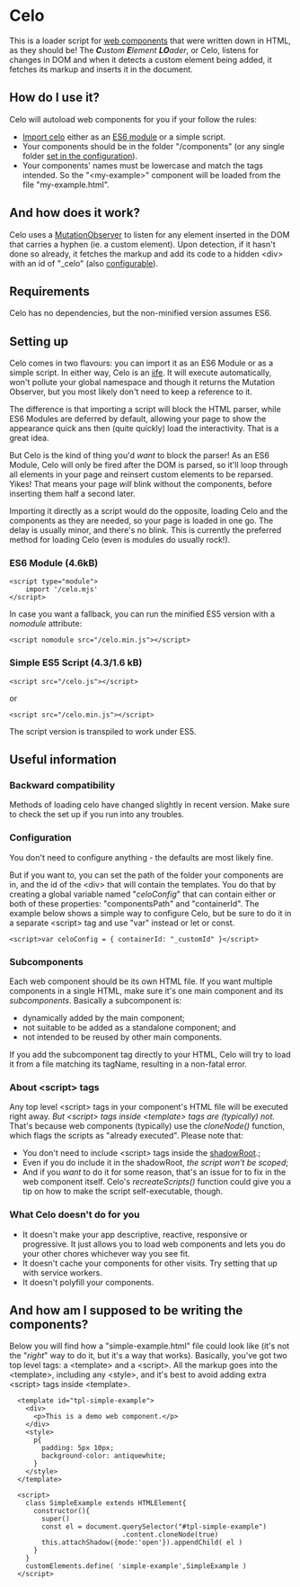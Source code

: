 
# Celo
This is a loader script for [web components](https://developer.mozilla.org/en-US/docs/Web/Web_Components) that were written down in HTML, as they should be!
The _**C**ustom **E**lement **LO**ader_, or Celo, listens for changes in DOM and when it detects a custom element being added, it fetches its markup and inserts it in the document.

## How do I use it?
Celo will autoload web components for you if your follow the rules:
+ [Import celo](#settingup) either as an [ES6 module](https://developer.mozilla.org/en-US/docs/Web/JavaScript/Guide/Modules) or a simple script.
+ Your components should be in the folder "/components" (or any single folder [set in the configuration](#configuration)).
+ Your components' names must be lowercase and match the tags intended. So the "\<my-example>" component will be loaded from the file "my-example.html".

## And how does it work?
Celo uses a [MutationObserver](https://developer.mozilla.org/en-US/docs/Web/API/MutationObserver) to listen for any element inserted in the DOM that carries a hyphen (ie. a custom element). Upon detection, if it hasn't done so already, it fetches the markup and add its code to a hidden \<div> with an id of "\_celo" (also [configurable](#configuration)).

## Requirements
Celo has no dependencies, but the non-minified version assumes ES6.

## <a name="settingup"></a>Setting up
Celo comes in two flavours: you can import it as an ES6 Module or as a simple script. In either way, Celo is an [iife](https://developer.mozilla.org/en-US/docs/Glossary/IIFE). It will execute automatically, won't pollute your global namespace and though it returns the Mutation Observer, but you most likely don't need to keep a reference to it.

The difference is that importing a script will block the HTML parser, while ES6 Modules are deferred by default, allowing your page to show the appearance quick ans then (quite quickly) load the interactivity. That is a great idea.

But Celo is the kind of thing you'd _want_ to block the parser! As an ES6 Module, Celo will only be fired after the DOM is parsed, so it'll loop through all elements in your page and reinsert custom elements to be reparsed. Yikes! That means your page _will_ blink without the components, before inserting them half a second later.

Importing it directly as a script would do the opposite, loading Celo and the components as they are needed, so your page is loaded in one go. The delay is usually minor, and there's no blink. This is currently the preferred method for loading Celo (even is modules do usually rock!).

### ES6 Module (4.6kB)
```
<script type="module">
	import '/celo.mjs'
</script>
```
In case you want a fallback, you can run the minified ES5 version with a _nomodule_ attribute:
```
<script nomodule src="/celo.min.js"></script>
```
### Simple ES5 Script (4.3/1.6 kB)
```
<script src="/celo.js"></script>
```
or

```
<script src="/celo.min.js"></script>
```
The script version is transpiled to work under ES5.

## Useful information

### Backward compatibility
Methods of loading celo have changed slightly in recent version. Make sure to check the set up if you run into any troubles.

### <a name="configuration"></a>Configuration
You don't need to configure anything - the defaults are most likely fine.

But if you want to, you can set the path of the folder your components are in, and the id of the \<div> that will contain the templates. You do that by creating a global variable named "_celoConfig_" that can contain either or both of these properties: "componentsPath" and "containerId". The example below shows a simple way to configure Celo, but be sure to do it in a separate \<script> tag and use "var" instead or let or const.
```
<script>var celoConfig = { containerId: "_customId" }</script>
```

### Subcomponents
Each web component should be its own HTML file. If you want multiple components in a single HTML, make sure it's one main component and its _subcomponents_. Basically a subcomponent is:

+ dynamically added by the main component;
+ not suitable to be added as a standalone component; and
+ not intended to be reused by other main components.

If you add the subcomponent tag directly to your HTML, Celo will try to load it from a file matching its tagName, resulting in a non-fatal error.

### About \<script> tags
Any top level \<script> tags in your component's HTML file will be executed right away. _But \<script> tags inside \<template> tags are (typically) not._ That's because web components (typically) use the _cloneNode()_ function, which flags the scripts as "already executed". Please note that:

+ You don't need to include \<script> tags inside the [shadowRoot](https://developer.mozilla.org/en-US/docs/Web/API/ShadowRoot).;
+ Even if you do include it in the shadowRoot, _the script won't be scoped_;
+ And if you _want_ to do it for some reason, that's an issue for to fix in the web component itself. Celo's _recreateScripts()_ function could give you a tip on how to make the script self-executable, though.

### What Celo doesn't do for you
+ It doesn't make your app descriptive, reactive, responsive or progressive. It just allows you to load web components and lets you do your other chores whichever way you see fit.
+ It doesn't cache your components for other visits. Try setting that up with service workers.
+ It doesn't polyfill your components.

## And how am I supposed to be writing the components?
Below you will find how a "simple-example.html" file could look like (it's not the "_right_" way to do it, but it's a way that works). Basically, you've got two top level tags: a \<template> and a \<script>. All the markup goes into the \<template>, including any \<style>, and it's best to avoid adding extra \<script> tags inside \<template>.

```
  <template id="tpl-simple-example">
    <div>
      <p>This is a demo web component.</p>
    </div>
    <style>
      p{
        padding: 5px 10px;
        background-color: antiquewhite;
      }
    </style>
  </template>

  <script>
    class SimpleExample extends HTMLElement{
      constructor(){
        super()
        const el = document.querySelector("#tpl-simple-example")
                            .content.cloneNode(true)
        this.attachShadow({mode:'open'}).appendChild( el )
      }
    }
    customElements.define( 'simple-example',SimpleExample )
  </script>
```
